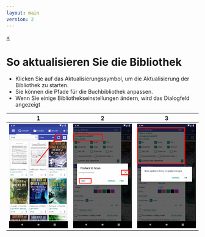 ```yaml
---
layout: main
version: 2
---
```

[<](/wiki/faq)

# So aktualisieren Sie die Bibliothek


* Klicken Sie auf das Aktualisierungssymbol, um die Aktualisierung der Bibliothek zu starten.
* Sie können die Pfade für die Buchbibliothek anpassen.
* Wenn Sie einige Bibliothekseinstellungen ändern, wird das Dialogfeld angezeigt


|1|2|3|
|-|-|-|
|![](1.png)|![](2.png)|![](3.png)|
